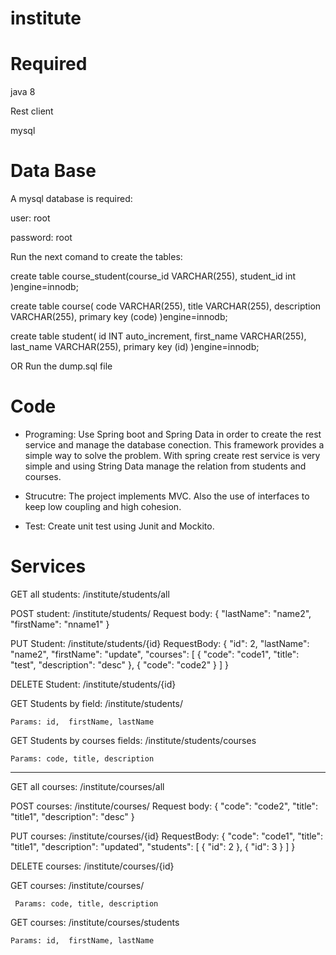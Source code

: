 # institute


# Required
java 8

Rest client

mysql

# Data Base

A mysql database is required:


user: root

password: root

Run the next comand to create the tables:

create table course_student(course_id VARCHAR(255), student_id int  )engine=innodb;

create table course( code VARCHAR(255), title VARCHAR(255), description VARCHAR(255), primary key (code) )engine=innodb;

create table student( id INT auto_increment, first_name VARCHAR(255), last_name VARCHAR(255), primary key (id) )engine=innodb;

OR Run the dump.sql file


# Code

- Programing: Use Spring boot and Spring Data in order to create the rest service and manage the database conection. This framework provides a simple way to solve the problem. With spring create rest service is very simple and using String Data manage the relation from students and courses.

- Strucutre: The project implements MVC. Also the use of interfaces to keep low coupling and high cohesion.

- Test: Create unit test using Junit and Mockito.

# Services

GET all students: /institute/students/all

POST student: /institute/students/
    Request body:
      {
        "lastName": "name2",
        "firstName": "nname1"
      }
      
PUT Student: /institute/students/{id}
    RequestBody:
          {
           "id": 2,
           "lastName": "name2",
           "firstName": "update",
           "courses": [
        	  {
        		    "code": "code1",
        		    "title": "test",
                "description": "desc"
    		    },
    		    {
        		  "code": "code2"
    		    }
        	  ]
      }
      
 DELETE Student:  /institute/students/{id}
 
 GET Students by field: /institute/students/  
 
    Params: id,  firstName, lastName
    
 GET Students by courses fields: /institute/students/courses
 
    Params: code, title, description
    
 
---------------------------------------


GET all courses: /institute/courses/all

POST courses: /institute/courses/
    Request body:
      {
	      "code": "code2",
	      "title": "title1",
	      "description": "desc"
      }
      
PUT courses: /institute/courses/{id}
    RequestBody:
        {
          "code": "code1",
          "title": "title1",
           "description": "updated",
          "students": [
            {
                "id": 2
            },
            {
                "id": 3
            }
          ]
       }
      
 DELETE courses:  /institute/courses/{id}
 
 GET courses: /institute/courses/  
 
     Params: code, title, description
    
 GET courses: /institute/courses/students
 
    Params: id,  firstName, lastName


